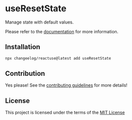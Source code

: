 # useResetState

Manage state with default values.

Please refer to the [documentation](#) for more information.

## Installation

```bash
npx changeelog/reactuse@latest add useResetState
```

## Contribution

Yes please! See the [contributing guidelines](/CONTRIBUTING.md) for more details!

## License

This project is licensed under the terms of the [MIT License](/LICENSE)
